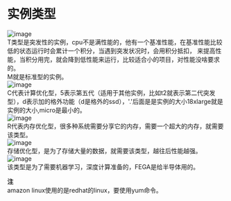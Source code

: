 # 实例类型
![image](https://user-images.githubusercontent.com/96570699/192721373-b95c8898-8c81-4acb-8852-5df08658c95e.png)  
T类型是突发性的实例，cpu不是满性能的，他有一个基准性能，在基准性能比较低的状态运行时会累计一个积分，当遇到突发状况时，会用积分抵扣，
来提高性能，当积分用完，就会降到低性能来运行，比较适合小的项目，对性能没啥要求的。   
M就是标准型的实例。   
![image](https://user-images.githubusercontent.com/96570699/192722811-f28d012b-11cf-41fb-8b1a-f6560185131d.png)  
C代表计算优化型，5表示第五代（适用于其他实例，比如t2就表示第二代突发型），d表示加的格外功能（d是格外的ssd），'.'后面是是实例的大小18xlarge就是实例的大小,micro是最小的。  
![image](https://user-images.githubusercontent.com/96570699/192729143-44a5e86e-4469-49e4-8cee-123a2e59095b.png)  
R代表内存优化型，很多种系统需要分享它的内存，需要一个超大的内存，就需要该类型。  
![image](https://user-images.githubusercontent.com/96570699/192729351-a522840b-cf41-450d-ad17-05cf57d05a4f.png)  
存储优化型，是为了存储大量的数据，就需要该类型，越往后性能越强。  
![image](https://user-images.githubusercontent.com/96570699/192729388-a0335b03-a17c-4cbf-99a9-83681682eab9.png)  
该类型是为了需要机器学习，深度计算准备的，FEGA是给半导体用的。  

**注**    
amazon linux使用的是redhat的linux，要使用yum命令。  
